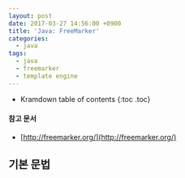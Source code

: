 ```yaml
---
layout: post
date: 2017-03-27 14:56:00 +0900
title: 'Java: FreeMarker'
categories:
  - java
tags:
  - java
  - freemarker
  - template engine
---
```


* Kramdown table of contents
{:toc .toc}

#### 참고 문서

- [http://freemarker.org/](http://freemarker.org/)

## 기본 문법

